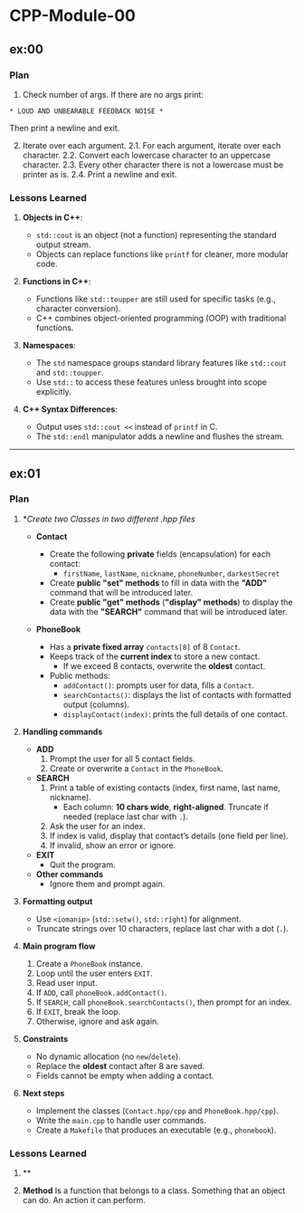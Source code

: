# CPP-Module-00

## ex:00
### Plan
1. Check number of args. If there are no args print:
```
* LOUD AND UNBEARABLE FEEDBACK NOISE *
```
Then print a newline and exit.

2. Iterate over each argument.
   2.1. For each argument, iterate over each character.
   2.2. Convert each lowercase character to an uppercase character.
   2.3. Every other character there is not a lowercase must be printer as is.
   2.4. Print a newline and exit.

### Lessons Learned

1. **Objects in C++**:
   - `std::cout` is an object (not a function) representing the standard output stream.
   - Objects can replace functions like `printf` for cleaner, more modular code.

2. **Functions in C++**:
   - Functions like `std::toupper` are still used for specific tasks (e.g., character conversion).
   - C++ combines object-oriented programming (OOP) with traditional functions.

3. **Namespaces**:
   - The `std` namespace groups standard library features like `std::cout` and `std::toupper`.
   - Use `std::` to access these features unless brought into scope explicitly.

3. **C++ Syntax Differences**:
   - Output uses `std::cout <<` instead of `printf` in C.
   - The `std::endl` manipulator adds a newline and flushes the stream.

---
## ex:01
### Plan
1. **Create two Classes in two different *.hpp files**
   - **Contact**
     - Create the following **private** fields (encapsulation) for each contact:
       - `firstName`, `lastName`, `nickname`, `phoneNumber`, `darkestSecret`
     - Create **public "set" methods** to fill in data with the **"ADD"** command that will be introduced later.
     - Create **public "get" methods** (**"display" methods**) to display the data with the **"SEARCH"** command that will be introduced later.

   - **PhoneBook**
     - Has a **private fixed array** `contacts[8]` of 8 `Contact`.
     - Keeps track of the **current index** to store a new contact.
       - If we exceed 8 contacts, overwrite the **oldest** contact.
     - Public methods:
       - `addContact()`: prompts user for data, fills a `Contact`.
       - `searchContacts()`: displays the list of contacts with formatted output (columns).
       - `displayContact(index)`: prints the full details of one contact.

2. **Handling commands**
   - **ADD**
     1. Prompt the user for all 5 contact fields.
     2. Create or overwrite a `Contact` in the `PhoneBook`.
   - **SEARCH**
     1. Print a table of existing contacts (index, first name, last name, nickname).
        - Each column: **10 chars wide**, **right-aligned**. Truncate if needed (replace last char with `.`).
     2. Ask the user for an index.
     3. If index is valid, display that contact’s details (one field per line).
     4. If invalid, show an error or ignore.
   - **EXIT**
     - Quit the program.
   - **Other commands**
     - Ignore them and prompt again.

3. **Formatting output**
   - Use `<iomanip>` (`std::setw()`, `std::right`) for alignment.
   - Truncate strings over 10 characters, replace last char with a dot (`.`).

4. **Main program flow**
   1. Create a `PhoneBook` instance.
   2. Loop until the user enters `EXIT`.
   3. Read user input.
   4. If `ADD`, call `phoneBook.addContact()`.
   5. If `SEARCH`, call `phoneBook.searchContacts()`, then prompt for an index.
   6. If `EXIT`, break the loop.
   7. Otherwise, ignore and ask again.

5. **Constraints**
   - No dynamic allocation (no `new`/`delete`).
   - Replace the **oldest** contact after 8 are saved.
   - Fields cannot be empty when adding a contact.

6. **Next steps**
   - Implement the classes (`Contact.hpp/cpp` and `PhoneBook.hpp/cpp`).
   - Write the `main.cpp` to handle user commands.
   - Create a `Makefile` that produces an executable (e.g., `phonebook`).

### Lessons Learned
1. **

2. **Method**
   Is a function that belongs to a class. Something that an object can do. An action it can perform.
